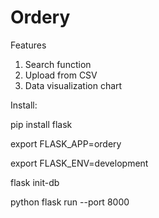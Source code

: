 # Ordery

Features
1. Search function
2. Upload from CSV
3. Data visualization chart


Install:

pip install flask

export FLASK_APP=ordery

export FLASK_ENV=development

flask init-db

python flask run --port 8000
